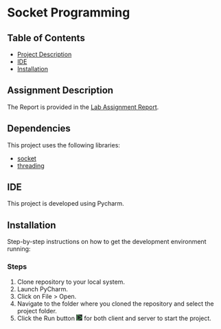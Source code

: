 # Socket Programming

## Table of Contents
- [Project Description](#project-description)
- [IDE](#ide)
- [Installation](#installation)

## Assignment Description
The Report is provided in the [Lab Assignment Report](./PostReport_CNLab06-9931061.pdf).

## Dependencies
This project uses the following libraries:

- [socket](https://docs.python.org/3/library/socket.html)
- [threading](https://docs.python.org/3/library/threading.html)

## IDE
This project is developed using Pycharm.

## Installation
Step-by-step instructions on how to get the development environment running:

### Steps
1. Clone repository to your local system.
2. Launch PyCharm.
3. Click on File > Open.
4. Navigate to the folder where you cloned the repository and select the project folder.
5. Click the Run button ![Run Image](./Pycharm_Run.PNG) for both client and server to start the project.
